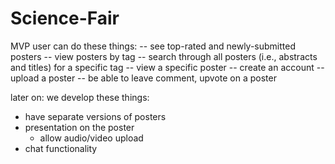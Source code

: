 Science-Fair
============
MVP user can do these things:
-- see top-rated and newly-submitted posters
-- view posters by tag
-- search through all posters (i.e., abstracts and titles) for a specific tag
-- view a specific poster 
-- create an account
-- upload a poster
-- be able to leave comment, upvote on a poster


later on: we develop these things:
- have separate versions of posters
- presentation on the poster
  - allow audio/video upload
- chat functionality 


